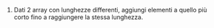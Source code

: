 1) Dati 2 array con lunghezze differenti, aggiungi elementi a quello più corto fino a raggiungere la stessa lunghezza.